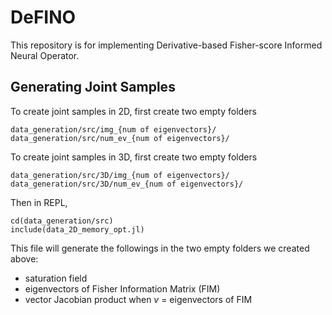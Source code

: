 # DeFINO

This repository is for implementing Derivative-based Fisher-score Informed Neural Operator.

## Generating Joint Samples

To create joint samples in 2D, first create two empty folders

```
data_generation/src/img_{num of eigenvectors}/
data_generation/src/num_ev_{num of eigenvectors}/
```

To create joint samples in 3D, first create two empty folders

```
data_generation/src/3D/img_{num of eigenvectors}/
data_generation/src/3D/num_ev_{num of eigenvectors}/
```

Then in REPL,

```
cd(data_generation/src)
include(data_2D_memory_opt.jl)
```

This file will generate the followings in the two empty folders we created above:

- saturation field
- eigenvectors of Fisher Information Matrix (FIM)
- vector Jacobian product when $v$ = eigenvectors of FIM